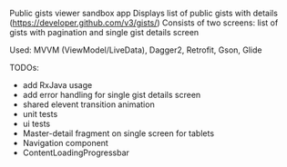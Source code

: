 Public gists viewer sandbox app
Displays list of public gists with details (https://developer.github.com/v3/gists/)
Consists of two screens: list of gists with pagination and single gist details screen

Used: MVVM (ViewModel/LiveData), Dagger2, Retrofit, Gson, Glide

TODOs:
- add RxJava usage
- add error handling for single gist details screen
- shared elevent transition animation
- unit tests
- ui tests
- Master-detail fragment on single screen for tablets
- Navigation component
- ContentLoadingProgressbar